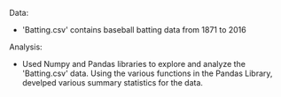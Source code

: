 Data:
- 'Batting.csv' contains baseball batting data from 1871 to 2016 

Analysis:
-  Used Numpy and Pandas libraries to explore and analyze the 'Batting.csv' data. Using the various functions in the Pandas Library, develped various summary statistics for the data.
